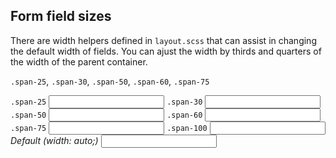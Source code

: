 <div class="doc-content">
	<div class="line-gutters">
		<div class="unit size1of3">
			<h2>Form field sizes</h2>
			<p>There are width helpers defined in <code>layout.scss</code> that can assist in changing the default width of fields. You can ajust the width by thirds and quarters of the width of the parent container.</p>
			<p><code>.span-25</code>, <code>.span-30</code>, <code>.span-50</code>, <code>.span-60</code>, <code>.span-75</code></p>
		</div>
		<div class="unit lastUnit">
			<div class="doc-box">
				<div class="doc-content">
					<code>.span-25</code>
					<input type="text" class="span-25" />
					<code>.span-30</code>
					<input type="text" class="span-30" />
					<code>.span-50</code>
					<input type="text" class="span-50" />
					<code>.span-60</code>
					<input type="text" class="span-60" />
					<code>.span-75</code>
					<input type="text" class="span-75" />
					<code>.span-100</code>
					<input type="text" class="span-100" />
					<em>Default (width: auto;)</em>
					<input type="text" />
				</div>
			</div>
		</div>
	</div>
</div>
